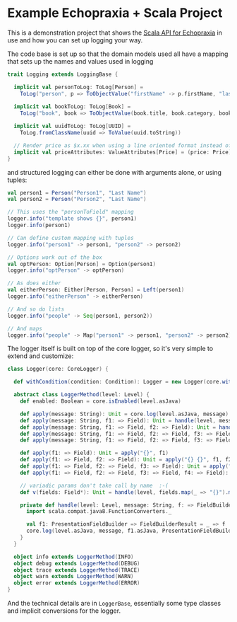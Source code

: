 # Example Echopraxia + Scala Project

This is a demonstration project that shows the [Scala API for Echopraxia](https://github.com/tersesystems/echopraxia-plusscala) in use and how you can set up logging your way.

The code base is set up so that the domain models used all have a mapping that sets up the names and values used in logging 

```scala
trait Logging extends LoggingBase {

  implicit val personToLog: ToLog[Person] = 
    ToLog("person", p => ToObjectValue("firstName" -> p.firstName, "lastName" -> p.lastName))
  
  implicit val bookToLog: ToLog[Book] = 
    ToLog("book", book => ToObjectValue(book.title, book.category, book.author, book.price))

  implicit val uuidToLog: ToLog[UUID] = 
    ToLog.fromClassName(uuid => ToValue(uuid.toString))

  // Render price as $x.xx when using a line oriented format instead of rendering the child fields
  implicit val priceAttributes: ValueAttributes[Price] = (price: Price) => Attributes.create(withStringFormat(price.toString))
}
```

and structured logging can either be done with arguments alone, or using tuples:

```scala
val person1 = Person("Person1", "Last Name")
val person2 = Person("Person2", "Last Name")

// This uses the "personToField" mapping
logger.info("template shows {}", person1)
logger.info(person1)

// Can define custom mapping with tuples
logger.info("person1" -> person1, "person2" -> person2)

// Options work out of the box
val optPerson: Option[Person] = Option(person1)
logger.info("optPerson" -> optPerson)

// As does either
val eitherPerson: Either[Person, Person] = Left(person1)
logger.info("eitherPerson" -> eitherPerson)

// And so do lists
logger.info("people" -> Seq(person1, person2))

// And maps
logger.info("people" -> Map("person1" -> person1, "person2" -> person2))
```

The logger itself is built on top of the core logger, so it's very simple to extend and customize:

```scala
class Logger(core: CoreLogger) {

  def withCondition(condition: Condition): Logger = new Logger(core.withCondition(condition.asJava))

  abstract class LoggerMethod(level: Level) {
    def enabled: Boolean = core.isEnabled(level.asJava)

    def apply(message: String): Unit = core.log(level.asJava, message)
    def apply(message: String, f1: => Field): Unit = handle(level, message, f1)
    def apply(message: String, f1: => Field, f2: => Field): Unit = handle(level, message, f1 ++ f2)
    def apply(message: String, f1: => Field, f2: => Field, f3: => Field): Unit = handle(level, message, f1 ++ f2 ++ f3)
    def apply(message: String, f1: => Field, f2: => Field, f3: => Field, f4: => Field): Unit = handle(level, message, f1 ++ f2 ++ f3 ++ f4)

    def apply(f1: => Field): Unit = apply("{}", f1)
    def apply(f1: => Field, f2: => Field): Unit = apply("{} {}", f1, f2)
    def apply(f1: => Field, f2: => Field, f3: => Field): Unit = apply("{} {} {}", f1, f2, f3)
    def apply(f1: => Field, f2: => Field, f3: => Field, f4: => Field): Unit = apply("{} {} {} {}", f1, f2, f3, f4)

    // variadic params don't take call by name  :-(
    def v(fields: Field*): Unit = handle(level, fields.map(_ => "{}").mkString(" "), list(fields.toArray))

    private def handle(level: Level, message: String, f: => FieldBuilderResult): Unit = {
      import scala.compat.java8.FunctionConverters._

      val f1: PresentationFieldBuilder => FieldBuilderResult = _ => f
      core.log(level.asJava, message, f1.asJava, PresentationFieldBuilder)
    }
  }

  object info extends LoggerMethod(INFO)
  object debug extends LoggerMethod(DEBUG)
  object trace extends LoggerMethod(TRACE)
  object warn extends LoggerMethod(WARN)
  object error extends LoggerMethod(ERROR)
}
```

And the technical details are in `LoggerBase`, essentially some type classes and implicit conversions for the logger.